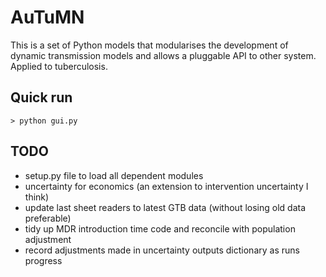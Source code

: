  
AuTuMN  
======  
  
This is a set of Python models that modularises the development of dynamic transmission models and allows a
pluggable API to other system. Applied to tuberculosis.

## Quick run

```> python gui.py```

## TODO
- setup.py file to load all dependent modules
- uncertainty for economics (an extension to intervention uncertainty I think)
- update last sheet readers to latest GTB data (without losing old data preferable)
- tidy up MDR introduction time code and reconcile with population adjustment
- record adjustments made in uncertainty outputs dictionary as runs progress

